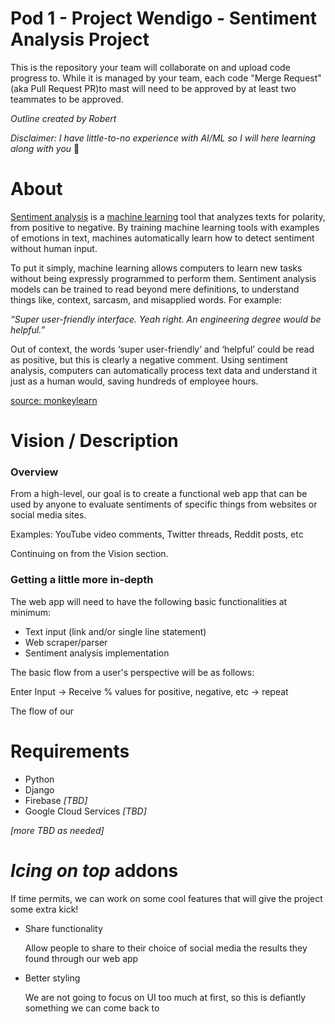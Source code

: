 # Pod 1 - Project Wendigo - Sentiment Analysis Project
This is the repository your team will collaborate on and upload code progress to. While it is managed by your team, each code "Merge Request" (aka Pull Request PR)to mast will need to be approved by at least two teammates to be approved. 


*Outline created by Robert*

*Disclaimer: I have little-to-no experience with AI/ML so I will here learning along with you* 🙂

# About

[Sentiment analysis](https://monkeylearn.com/sentiment-analysis/) is a [machine learning](https://monkeylearn.com/machine-learning/) tool that analyzes texts for polarity, from positive to negative. By training machine learning tools with examples of emotions in text, machines automatically learn how to detect sentiment without human input.

To put it simply, machine learning allows computers to learn new tasks without being expressly programmed to perform them. Sentiment analysis models can be trained to read beyond mere definitions, to understand things like, context, sarcasm, and misapplied words. For example:

*“Super user-friendly interface. Yeah right. An engineering degree would be helpful.”*

Out of context, the words ‘super user-friendly’ and ‘helpful’ could be read as positive, but this is clearly a negative comment. Using sentiment analysis, computers can automatically process text data and understand it just as a human would, saving hundreds of employee hours.

[source: monkeylearn](https://monkeylearn.com/sentiment-analysis/)

# Vision / Description

### Overview

From a high-level, our goal is to create a functional web app that can be used by anyone to evaluate sentiments of specific things from websites or social media sites.

Examples: YouTube video comments, Twitter threads, Reddit posts, etc

Continuing on from the Vision section. 

### Getting a little more in-depth

The web app will need to have the following basic functionalities at minimum:

- Text input (link and/or single line statement)
- Web scraper/parser
- Sentiment analysis implementation

The basic flow from a user's perspective will be as follows:

 Enter Input → Receive % values for positive, negative, etc → repeat

The flow of our 

# Requirements

- Python
- Django
- Firebase *[TBD]*
- Google Cloud Services *[TBD]*

*[more TBD as needed]*

# *Icing on top* addons

If time permits, we can work on some cool features that will give the project some extra kick!

- Share functionality
    
    Allow people to share to their choice of social media the results they found through our web app
    
- Better styling
    
    We are not going to focus on UI too much at first, so this is defiantly something we can come back to
